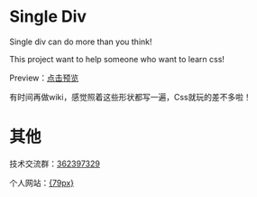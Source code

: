 # Single Div
Single div can do more than you think!

This project want to help someone who want to learn css!

Preview：<a href="http://htmlpreview.github.io/?https://github.com/eternityspring/single-div/blob/master/index.html" target="_blank">点击预览</a>

有时间再做wiki，感觉照着这些形状都写一遍，Css就玩的差不多啦！

# 其他

技术交流群：<a href="http://jq.qq.com/?_wv=1027&k=J6KYRU" target="_blank">362397329</a>

个人网站：<a href="http://79px.com" target="_blank">{79px}</a>
